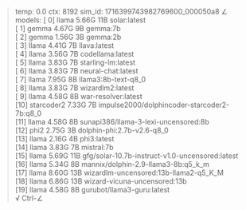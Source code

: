 > temp: 0.0 ctx: 8192 sim_id: 1716399743982769600_000050a8
∠ models:
 [ 0]        llama 5.66G 11B           solar:latest                                        
 [ 1]        gemma 4.67G 9B            gemma:7b                                            
 [ 2]        gemma 1.56G 3B            gemma:2b                                            
 [ 3]        llama 4.41G 7B            llava:latest                                        
 [ 4]        llama 3.56G 7B            codellama:latest                                    
 [ 5]        llama 3.83G 7B            starling-lm:latest                                  
 [ 6]        llama 3.83G 7B            neural-chat:latest                                  
 [ 7]        llama 7.95G 8B            llama3:8b-text-q8_0                                 
 [ 8]        llama 3.83G 7B            wizardlm2:latest                                    
 [ 9]        llama 4.58G 8B            war-resolver:latest                                 
 [10]   starcoder2 7.33G 7B            impulse2000/dolphincoder-starcoder2-7b:q8_0         
 [11]        llama 4.58G 8B            sunapi386/llama-3-lexi-uncensored:8b                
 [12]         phi2 2.75G 3B            dolphin-phi:2.7b-v2.6-q8_0                          
 [13]        llama 2.16G 4B            phi3:latest                                         
 [14]        llama 3.83G 7B            mistral:7b                                          
 [15]        llama 5.69G 11B           gfg/solar-10.7b-instruct-v1.0-uncensored:latest     
 [16]        llama 5.34G 8B            mannix/dolphin-2.9-llama3-8b:q5_k_m                 
 [17]        llama 8.60G 13B           wizardlm-uncensored:13b-llama2-q5_K_M               
 [18]        llama 6.86G 13B           wizard-vicuna-uncensored:13b                        
 [19]        llama 4.58G 8B            gurubot/llama3-guru:latest                          
√ Ctrl-∠
